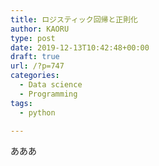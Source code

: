 ```yaml
---
title: ロジスティック回帰と正則化
author: KAORU
type: post
date: 2019-12-13T10:42:48+00:00
draft: true
url: /?p=747
categories:
  - Data science
  - Programming
tags:
  - python

---
```

あああ